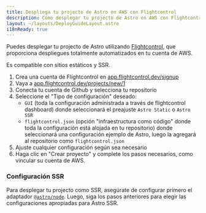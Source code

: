 ```yaml
---
title: Despliega tu projecto de Astro en AWS con Flightcontrol
description: Cómo desplegar tu projecto de Astro en AWS con Flightcontrol
layout: ~/layouts/DeployGuideLayout.astro
i18nReady: true
---
```


Puedes desplegar tu projecto de Astro utilizando [Flightcontrol](https://www.flightcontrol.dev?ref=astro), que proporciona despliegues totalmente automatizados en tu cuenta de AWS.

Es compatible con sitios estáticos y SSR.

1. Crea una cuenta de Flightcontrol en [app.flightcontrol.dev/signup](https://app.flightcontrol.dev/signup?ref=astro)
1. Vaya a [app.flightcontrol.dev/projects/new/1](https://app.flightcontrol.dev/projects/new/1)
1. Conecta tu cuenta de Github y selecciona tu repositorio
1. Seleccione el "Tipo de configuración" deseado:
    - `GUI` (toda la configuración administrada a través de flightcontrol dashboard) donde seleccionará el preajuste `Astro Static` o `Astro SSR`
    - `flightcontrol.json` (opción "infraestructura como código" donde toda la configuración está alojada en tu repositorio) donde seleccionará una configuración ejemplo de Astro, luego la agregará al repositorio como `flightcontrol.json`
1. Ajuste cualquier configuración según sea necesario
1. Haga clic en "Crear proyecto" y complete los pasos necesarios, como vincular su cuenta de AWS.

### Configuración SSR

Para desplegar tu projecto como SSR, asegúrate de configurar primero el adaptador [`@astro/node`](/es/guides/integrations-guide/node/). Luego, siga los pasos anteriores para elegir las configuraciones apropiadas para Astro SSR.

